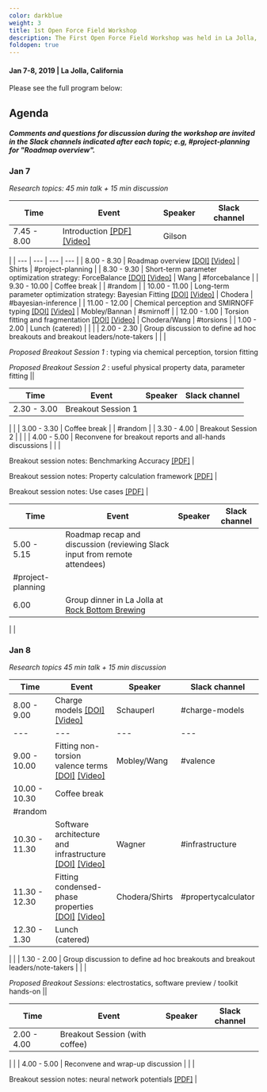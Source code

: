 ```yaml
---
color: darkblue
weight: 3
title: 1st Open Force Field Workshop
description: The First Open Force Field Workshop was held in La Jolla, CA on January 7-8, 2019. The meeting was open to Consortium members and collaborators, and parts of the meeting were recorded for posting online. Watch the videos from this workshop on YouTube and access presentation slides on Zenodo.
foldopen: true
---
```

#### Jan 7-8, 2019  |  La Jolla, California

Please see the full program below:

## Agenda

##### Comments and questions for discussion during the workshop are invited in the Slack channels indicated after each topic; e.g, #project-planning for &quot;Roadmap overview&quot;. #####

### Jan 7

_Research topics: 45 min talk + 15 min discussion_

| **Time** | **Event** | **Speaker** | **Slack channel** |
| --- | --- | --- | --- |
| 7.45 - 8.00 | Introduction [[PDF]](https://openforcefield.org/news/jan-2019-meeting-agenda/00-introduction.pdf) [[Video]](https://www.youtube.com/watch?v=X8KkGypDZZM&amp;index=2&amp;t=0s&amp;list=PLYW6oF6nr8NuEMjEyGXlyPQh7ETonpOIN) | Gilson |
 |
| --- | --- | --- | --- |
| 8.00 - 8.30 | Roadmap overview [[DOI]](http://doi.org/10.13140/RG.2.2.27587.86562) [[Video]](https://www.youtube.com/watch?v=z5Cqz9KpA1M&amp;list=PLYW6oF6nr8NuEMjEyGXlyPQh7ETonpOIN&amp;index=2) | Shirts | #project-planning |
| 8.30 - 9.30 | Short-term parameter optimization strategy: ForceBalance [[DOI]](http://doi.org/10.13140/RG.2.2.12894.69449) [[Video]](https://www.youtube.com/watch?v=0xDLRP4zi2g&amp;list=PLYW6oF6nr8NuEMjEyGXlyPQh7ETonpOIN&amp;index=3) | Wang | #forcebalance |
| 9.30 - 10.00 | Coffee break |
 | #random |
| 10.00 - 11.00 | Long-term parameter optimization strategy: Bayesian Fitting [[DOI]](http://doi.org/10.13140/RG.2.2.30384.61443) [[Video]](https://www.youtube.com/watch?v=X-zZvgoOG1U&amp;list=PLYW6oF6nr8NuEMjEyGXlyPQh7ETonpOIN&amp;index=4) | Chodera | #bayesian-inference |
| 11.00 - 12.00 | Chemical perception and SMIRNOFF typing [[DOI]](http://doi.org/10.13140/RG.2.2.18976.43521) [[Video]](https://www.youtube.com/watch?v=e4P-OlW9WBY&amp;index=5&amp;list=PLYW6oF6nr8NuEMjEyGXlyPQh7ETonpOIN) | Mobley/Bannan | #smirnoff |
| 12.00 - 1.00 | Torsion fitting and fragmentation [[DOI]](http://doi.org/10.13140/RG.2.2.17521.53606) [[Video]](https://www.youtube.com/watch?v=1mQEaFWoEpw&amp;list=PLYW6oF6nr8NuEMjEyGXlyPQh7ETonpOIN&amp;index=6) | Chodera/Wang | #torsions |
| 1.00 - 2.00 | Lunch (catered) |
 |
 |
| 2.00 - 2.30 | Group discussion to define ad hoc breakouts and breakout leaders/note-takers |
 |
 |

_Proposed Breakout Session 1_ : typing via chemical perception, torsion fitting

_Proposed Breakout Session 2_ : useful physical property data, parameter fitting ||


| **Time** | **Event** | **Speaker** | **Slack channel** |
| --- | --- | --- | --- |
| 2.30 - 3.00 | Breakout Session 1 |
 |
 |
| 3.00 - 3.30 | Coffee break |
 | #random |
| 3.30 - 4.00 | Breakout Session 2 |
 |
 |
| 4.00 - 5.00 | Reconvene for breakout reports and all-hands discussions |
 |
 |

Breakout session notes: Benchmarking Accuracy [[PDF]](https://openforcefield.org/news/jan-2019-meeting-agenda/breakout-benchmarking.pdf) |

Breakout session notes: Property calculation framework [[PDF]](https://openforcefield.org/news/jan-2019-meeting-agenda/breakout-property-calculator.pdf) |

Breakout session notes: Use cases [[PDF]](https://openforcefield.org/news/jan-2019-meeting-agenda/breakout-use-cases.pdf) |


| **Time** | **Event** | **Speaker** | **Slack channel** |
| --- | --- | --- | --- |
| 5.00 - 5.15 | Roadmap recap and discussion (reviewing Slack input from remote attendees) |
 | #project-planning |
| 6.00 | Group dinner in La Jolla at [Rock Bottom Brewing](https://rockbottom.com/locations/la-jolla/) |
 |
 |

### Jan 8

_Research topics 45 min talk + 15 min discussion_

| **Time** | **Event** | **Speaker** | **Slack channel** |
| --- | --- | --- | --- |
| 8.00 - 9.00 | Charge models [[DOI]](http://doi.org/10.13140/RG.2.2.35543.93608) [[Video]](https://www.youtube.com/watch?v=JdJkFh2T9X4&amp;list=PLYW6oF6nr8NuEMjEyGXlyPQh7ETonpOIN&amp;index=7) | Schauperl | #charge-models |
| --- | --- | --- | --- |
| 9.00 - 10.00 | Fitting non-torsion valence terms [[DOI]](http://doi.org/10.13140/RG.2.2.11216.97289) [[Video]](https://www.youtube.com/watch?v=7q6I5Yl1A9g&amp;index=8&amp;list=PLYW6oF6nr8NuEMjEyGXlyPQh7ETonpOIN) | Mobley/Wang | #valence |
| 10.00 - 10.30 | Coffee break |
 | #random |
| 10.30 - 11.30 | Software architecture and infrastructure [[DOI]](http://doi.org/10.13140/RG.2.2.25910.14400) [[Video]](https://www.youtube.com/watch?v=8suwD-qgLSU&amp;list=PLYW6oF6nr8NuEMjEyGXlyPQh7ETonpOIN&amp;index=9) | Wagner | #infrastructure |
| 11.30 - 12.30 | Fitting condensed-phase properties [[DOI]](http://doi.org/10.13140/RG.2.2.19199.25767) [[Video]](https://www.youtube.com/watch?v=sm5QUinF7Mg&amp;index=10&amp;list=PLYW6oF6nr8NuEMjEyGXlyPQh7ETonpOIN) | Chodera/Shirts | #propertycalculator |
| 12.30 - 1.30 | Lunch (catered) |
 |
 |
| 1.30 - 2.00 | Group discussion to define ad hoc breakouts and breakout leaders/note-takers |
 |
 |

_Proposed Breakout Sessions:_ electrostatics, software preview / toolkit hands-on ||


| **Time** | **Event** | **Speaker** | **Slack channel** |
| --- | --- | --- | --- |
| 2.00 - 4.00 | Breakout Session (with coffee) |
 |
 |
| 4.00 - 5.00 | Reconvene and wrap-up discussion |
 |
 |

Breakout session notes: neural network potentials [[PDF]](https://openforcefield.org/news/jan-2019-meeting-agenda/breakout-neural-networks.pdf) |
